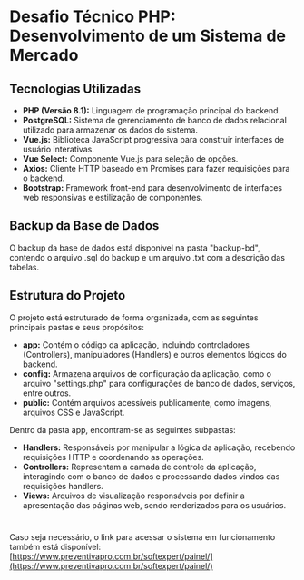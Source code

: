 # Desafio Técnico PHP: Desenvolvimento de um Sistema de Mercado

## Tecnologias Utilizadas
- **PHP (Versão 8.1):** Linguagem de programação principal do backend.
- **PostgreSQL:** Sistema de gerenciamento de banco de dados relacional utilizado para armazenar os dados do sistema.
- **Vue.js:** Biblioteca JavaScript progressiva para construir interfaces de usuário interativas.
- **Vue Select:** Componente Vue.js para seleção de opções.
- **Axios:** Cliente HTTP baseado em Promises para fazer requisições para o backend.
- **Bootstrap:** Framework front-end para desenvolvimento de interfaces web responsivas e estilização de componentes.

## Backup da Base de Dados
O backup da base de dados está disponível na pasta "backup-bd", contendo o arquivo .sql do backup e um arquivo .txt com a descrição das tabelas.

## Estrutura do Projeto
O projeto está estruturado de forma organizada, com as seguintes principais pastas e seus propósitos:

- **app:** Contém o código da aplicação, incluindo controladores (Controllers), manipuladores (Handlers) e outros elementos lógicos do backend.
- **config:** Armazena arquivos de configuração da aplicação, como o arquivo "settings.php" para configurações de banco de dados, serviços, entre outros.
- **public:** Contém arquivos acessíveis publicamente, como imagens, arquivos CSS e JavaScript.

Dentro da pasta app, encontram-se as seguintes subpastas:
- **Handlers:** Responsáveis por manipular a lógica da aplicação, recebendo requisições HTTP e coordenando as operações.
- **Controllers:** Representam a camada de controle da aplicação, interagindo com o banco de dados e processando dados vindos das requisições handlers.
- **Views:** Arquivos de visualização responsáveis por definir a apresentação das páginas web, sendo renderizados para os usuários.

# 
Caso seja necessário, o link para acessar o sistema em funcionamento também está disponível: [https://www.preventivapro.com.br/softexpert/painel/](https://www.preventivapro.com.br/softexpert/painel/)
